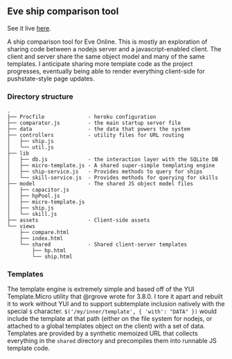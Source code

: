 ## Eve ship comparison tool

See it live [here](http://eve-ship-comparator.herokuapp.com/?frigate).

A ship comparison tool for Eve Online. This is mostly an exploration of sharing
code between a nodejs server and a javascript-enabled client. The client and
server share the same object model and many of the same templates. I anticipate
sharing more template code as the project progresses, eventually being able to
render everything client-side for pushstate-style page updates.

### Directory structure

    .
    ├── Procfile              - heroku configuration
    ├── comparator.js         - the main startup server file
    ├── data                  - the data that powers the system
    ├── controllers           - utility files for URL routing
    │   ├── ship.js          
    │   └── util.js          
    ├── lib                  
    │   ├── db.js             - the interaction layer with the SQLite DB
    │   ├── micro-template.js - A shared super-simple templating engine
    │   ├── ship-service.js   - Provides methods to query for ships
    │   └── skill-service.js  - Provides methods for querying for skills
    ├── model                 - The shared JS object model files
    │   ├── capacitor.js     
    │   ├── hpPool.js        
    │   ├── micro-template.js
    │   ├── ship.js          
    │   └── skill.js         
    ├── assets                - Client-side assets
    └── views                
        ├── compare.html     
        ├── index.html       
        └── shared            - Shared client-server templates
            ├── hp.html
            └── ship.html
            
### Templates

The template engine is extremely simple and based off of the YUI Template.Micro
utility that @rgrove wrote for 3.8.0. I tore it apart and rebuilt it to work
without YUI and to support subtemplate inclusion natively with the special `$`
character. `$('/my/inner/template', { 'with': "DATA" })` would include the
template at that path (either on the file system for nodejs, or attached to
a global templates object on the client) with a set of data. Templates are
provided by a synthetic memoized URL that collects everything in the `shared`
directory and precompiles them into runnable JS template code.